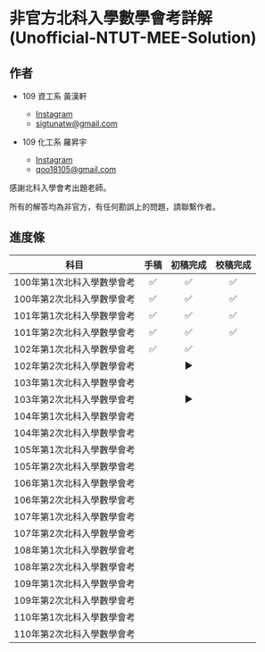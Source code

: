 # 非官方北科入學數學會考詳解　(Unofficial-NTUT-MEE-Solution)

## 作者

- 109 資工系 黃漢軒
  - [Instagram](https://www.instagram.com/qtrabit._2._6.2_/)
  - sigtunatw@gmail.com

- 109 化工系 羅昇宇
  - [Instagram](https://www.instagram.com/trava_900921/)
  - qoo18105@gmail.com

感謝北科入學會考出題老師。

所有的解答均為非官方，有任何勘誤上的問題，請聯繫作者。



## 進度條

|            科目            | 手稿 | 初稿完成 |      校稿完成      |
| :------------------------: | :--: | :--: | :--: |
| 100年第1次北科入學數學會考 | :white_check_mark: | :white_check_mark: | :white_check_mark: |
| 100年第2次北科入學數學會考 | :white_check_mark: | :white_check_mark: | :white_check_mark: |
| 101年第1次北科入學數學會考 |  :white_check_mark:  |  :white_check_mark:  |  :white_check_mark:  |
| 101年第2次北科入學數學會考 |  :white_check_mark:  |  :white_check_mark:  |  :white_check_mark:  |
| 102年第1次北科入學數學會考 |  :white_check_mark:  |  :white_check_mark:  |    |
| 102年第2次北科入學數學會考 |  ​  |  :arrow_forward:  |    |
| 103年第1次北科入學數學會考 |                    |    |    |
| 103年第2次北科入學數學會考 |    |  :arrow_forward:  |    |
| 104年第1次北科入學數學會考 |                    |    |    |
| 104年第2次北科入學數學會考 |    |    |    |
| 105年第1次北科入學數學會考 |    |    |    |
| 105年第2次北科入學數學會考 |    |    |    |
| 106年第1次北科入學數學會考 |    |    |    |
| 106年第2次北科入學數學會考 |    |    |    |
| 107年第1次北科入學數學會考 |    |    |    |
| 107年第2次北科入學數學會考 |    |    |    |
| 108年第1次北科入學數學會考 |    |    |    |
| 108年第2次北科入學數學會考 |    |    |    |
| 109年第1次北科入學數學會考 |    |    |    |
| 109年第2次北科入學數學會考 |    |    |    |
| 110年第1次北科入學數學會考 |    |    |    |
| 110年第2次北科入學數學會考 |    |    |    |
